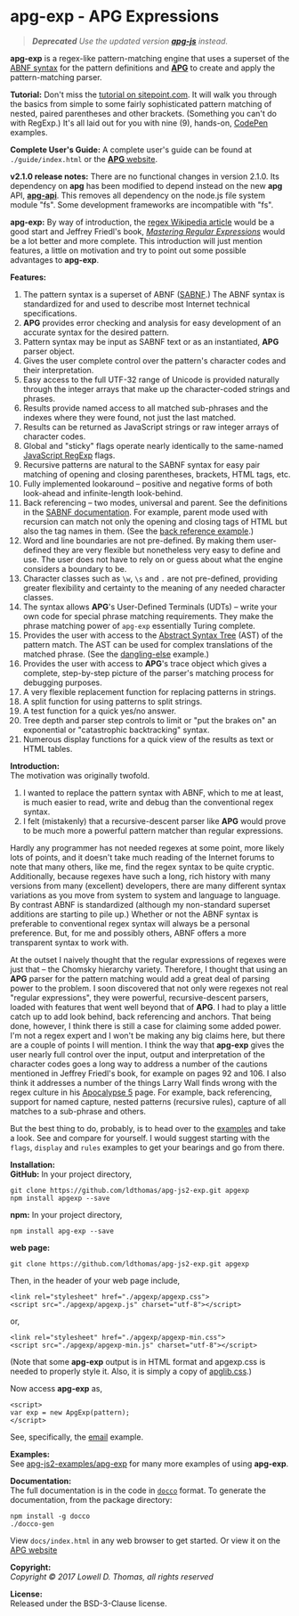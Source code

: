# apg-exp - APG Expressions

> _**Deprecated** Use the updated version [**apg-js**](https://github.com/ldthomas/apg-js) instead._

**apg-exp** is a regex-like pattern-matching engine that uses a superset of the [ABNF syntax](https://tools.ietf.org/html/rfc5234) for the pattern definitions and [**APG**](https://github.com/ldthomas/apg-js2) to create and apply the pattern-matching parser.

**Tutorial:** Don't miss the [tutorial on sitepoint.com](https://www.sitepoint.com/alternative-to-regular-expressions/).
It will walk you through the basics from simple to some fairly sophisticated pattern matching of nested, paired parentheses and other brackets. (Something you can't do with RegExp.) It's all laid out for you with nine (9), hands-on, [CodePen](http://codepen.io/) examples.

**Complete User's Guide:** A complete user's guide can be found at `./guide/index.html`
or the [**APG** website](https://sabnf.com/docs/apg-exp-guide/index.html).

**v2.1.0 release notes:** There are no functional changes in version 2.1.0.
Its dependency on **apg** has been modified to depend instead on the new **apg** API,
[**apg-api**](https://github.com/ldthomas/apg-js2-api).
This removes all dependency on the node.js file system module "fs".
Some development frameworks are incompatible with "fs".

**apg-exp:** By way of introduction, the [regex Wikipedia article](https://en.wikipedia.org/wiki/Regular_expression) would be a good start and Jeffrey Friedl's book, [_Mastering Regular Expressions_](http://www.amazon.com/Mastering-Regular-Expressions-Jeffrey-Friedl/dp/0596528124) would be a lot better and more complete. This introduction will just mention features, a little on motivation and try to point out some possible advantages to **apg-exp**.

**Features:**

<ol>
<li>
The pattern syntax is a superset of ABNF (<a href="https://github.com/ldthomas/apg-js2/blob/master/SABNF.md">SABNF</a>.) The ABNF syntax is standardized for and used to describe most Internet technical specifications.
</li>
<li>
<b>APG</b> provides error checking and analysis for easy development of an accurate syntax for the desired pattern.
</li>
<li>
Pattern syntax may be input as SABNF text or as an instantiated, <b>APG</b> parser object.
</li>
<li>
Gives the user complete control over the pattern's character codes and their interpretation.
</li>
<li>
Easy access to the full UTF-32 range of Unicode is provided naturally through the integer arrays that make up the character-coded strings and phrases. 
</li>
<li>
Results provide named access to all matched sub-phrases and the indexes where they were found, not just the last matched.
</li>
<li>
Results can be returned as JavaScript strings or raw integer arrays of character codes.
</li>
<li>
Global and "sticky" flags operate nearly identically to the same-named <a href="https://developer.mozilla.org/en-US/docs/Web/JavaScript/Reference/Global_Objects/RegExp">JavaScript RegExp</a> flags.
</li>
<li>
Recursive patterns are natural to the SABNF syntax for easy pair matching of opening and closing parentheses, brackets, HTML tags, etc.
</li>
<li>
Fully implemented lookaround &ndash; positive and negative forms of both look-ahead and infinite-length look-behind.
</li>
<li>
Back referencing &ndash; two modes, universal and parent. See the definitions in the 
<a href="https://github.com/ldthomas/apg-js2/blob/master/SABNF.md">SABNF documentation</a>.
For example, parent mode used with recursion can match not only the opening and closing tags of HTML but also the tag names in them. (See the <a href="https://github.com/ldthomas/apg-js2-examples/tree/master/back-reference">back reference example</a>.)
</li>
<li>
Word and line boundaries are not pre-defined. By making them user-defined they are very flexible but nonetheless very easy to define and use. The user does not have to rely on or guess about what the engine considers a boundary to be.
</li>
<li>
Character classes such as <code>\w</code>, <code>\s</code> and <code>.</code> are not pre-defined, providing greater flexibility and certainty to the meaning of any needed character classes.
</li>
<li>
The syntax allows <b>APG</b>'s User-Defined Terminals (UDTs) &ndash; write your own code for special phrase matching requirements. They make the phrase matching power of <code>apg-exp</code> essentially Turing complete.
</li>
<li>
Provides the user with access to the <a href="https://en.wikipedia.org/wiki/Abstract_syntax_tree">Abstract Syntax Tree</a> (AST) of the pattern match. The AST can be used for complex translations of the matched phrase.
(See the <a href="https://github.com/ldthomas/apg-js2-examples/blob/master/apg-exp/dangling-else.js">dangling-else</a> example.)
</li>
<li>
Provides the user with access to <b>APG</b>'s trace object which gives a complete, step-by-step picture of the parser's matching process for debugging purposes.
</li>
<li>
A very flexible replacement function for replacing patterns in strings.
</li>
<li>
A split function for using patterns to split strings.
</li>
<li>
A test function for a quick yes/no answer.
</li>
<li>
Tree depth and parser step controls to limit or "put the brakes on" an exponential or "catastrophic backtracking" syntax.
</li>
<li>
Numerous display functions for a quick view of the results as text or HTML tables.
</li>
</ol>

**Introduction:**  
The motivation was originally twofold.

<ol>
<li>
I wanted to replace the pattern syntax with ABNF, which to me at least, is much easier to read, write and debug than the conventional regex syntax.
</li>
<li>
I felt (mistakenly) that a recursive-descent parser like <b>APG</b> would prove to be much more a powerful pattern matcher than regular expressions.
</li>
</ol>

Hardly any programmer has not needed regexes at some point, more likely lots of points, and it doesn't take much reading of the Internet forums to note that many others, like me, find the regex syntax to be quite cryptic. Additionally, because regexes have such a long, rich history with many versions from many (excellent) developers, there are many different syntax variations as you move from system to system and language to language. By contrast ABNF is standardized (although my non-standard superset additions are starting to pile up.) Whether or not the ABNF syntax is preferable to conventional regex syntax will always be a personal preference. But, for me and possibly others, ABNF offers a more transparent syntax to work with.

At the outset I naively thought that the regular expressions of regexes were just that &ndash; the Chomsky hierarchy variety. Therefore, I thought that using an **APG** parser for the pattern matching would add a great deal of parsing power to the problem. I soon discovered that not only were regexes not real "regular expressions", they were powerful, recursive-descent parsers, loaded with features that went well beyond that of **APG**. I had to play a little catch up to add look behind, back referencing and anchors. That being done, however, I think there is still a case for claiming some added power. I'm not a regex expert and I won't be making any big claims here, but there are a couple of points I will mention. I think the way that **apg-exp** gives the user nearly full control over the input, output and interpretation of the character codes goes a long way to address a number of the cautions mentioned in Jeffrey Friedl's book, for example on pages 92 and 106. I also think it addresses a number of the things Larry Wall finds wrong with the regex culture in his [Apocalypse 5](http://perl6.org/archive/doc/design/apo/A05.html) page. For example, back referencing, support for named capture, nested patterns (recursive rules), capture of all matches to a sub-phrase and others.

But the best thing to do, probably, is to head over to the
[examples](https://github.com/ldthomas/apg-js2-examples/tree/master/apg-exp) and take a look.
See and compare for yourself. I would suggest starting with the `flags`, `display` and `rules` examples to get your bearings and go from there.

**Installation:**  
**GitHub:** In your project directory,

```
git clone https://github.com/ldthomas/apg-js2-exp.git apgexp
npm install apgexp --save
```

**npm:** In your project directory,

```
npm install apg-exp --save
```

**web page:**

```
git clone https://github.com/ldthomas/apg-js2-exp.git apgexp
```

Then, in the header of your web page include,

```
<link rel="stylesheet" href="./apgexp/apgexp.css">
<script src="./apgexp/apgexp.js" charset="utf-8"></script>
```

or,

```
<link rel="stylesheet" href="./apgexp/apgexp-min.css">
<script src="./apgexp/apgexp-min.js" charset="utf-8"></script>
```

(Note that some **apg-exp** output is in HTML format and apgexp.css is needed to properly style it.
Also, it is simply a copy of [apglib.css](https://github.com/ldthomas/apg-js2-lib).)

Now access **apg-exp** as,

```
<script>
var exp = new ApgExp(pattern);
</script>

```

See, specifically, the
[email](https://github.com/ldthomas/apg-js2-examples/blob/master/apg-exp/webpage/email.js) example.

**Examples:**  
See <a href="https://github.com/ldthomas/apg-js2-examples/tree/master/apg-exp">apg-js2-examples/apg-exp</a> for many more examples of using
**apg-exp**.

**Documentation:**  
The full documentation is in the code in [`docco`](https://jashkenas.github.io/docco/) format.
To generate the documentation, from the package directory:

```
npm install -g docco
./docco-gen
```

View `docs/index.html` in any web browser to get started.
Or view it on the [APG website](https://sabnf.com)

**Copyright:**  
 _Copyright &copy; 2017 Lowell D. Thomas, all rights reserved_

**License:**  
Released under the BSD-3-Clause license.
